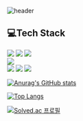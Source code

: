 ![header](https://capsule-render.vercel.app/api?type=waving&height=200&color=gradient&text=꾸준히%20성장하는%20개발자%20이용준입니다&fontAlign=50&fontSize=40)

<h2>💻Tech Stack</h2>

  <img src="https://img.shields.io/badge/JAVA-FFA500?style=for-the-badge&logo=openjdk&logoColor=white">
  <img src="https://img.shields.io/badge/SPRING-6DB33F?style=for-the-badge&logo=spring&logoColor=white">
  <img src="https://img.shields.io/badge/SPRINGBOOT-6DB33F?style=for-the-badge&logo=springboot&logoColor=white">
  <br>
  <img src="https://img.shields.io/badge/Azure_DevOps-0078D7?style=for-the-badge&logo=azure-devops&logoColor=white">
  <br>
  <img src="https://img.shields.io/badge/HTML-E34F26?style=for-the-badge&logo=html5&logoColor=white">
  <img src="https://img.shields.io/badge/CSS-1572B6?style=for-the-badge&logo=css3&logoColor=white">
  <img src="https://img.shields.io/badge/JAVASCRIPT-F7DF1E?style=for-the-badge&logo=javascript&logoColor=white">

  
  

[![Anurag's GitHub stats](https://github-readme-stats.vercel.app/api?username=usingjun)](https://github.com/anuraghazra/github-readme-stats)

[![Top Langs](https://github-readme-stats.vercel.app/api/top-langs/?username=usingjun&hide=html,css)](https://github.com/anuraghazra/github-readme-stats)

[![Solved.ac
프로필](http://mazassumnida.wtf/api/v2/generate_badge?boj=usingjun99)](https://solved.ac/usingjun99)